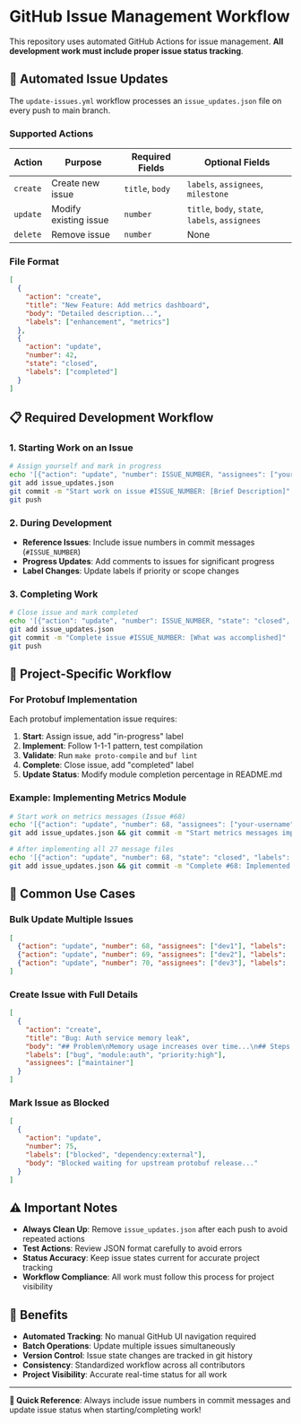 # GitHub Issue Management Workflow

<!-- filepath: /Users/jdfalk/repos/github.com/jdfalk/gcommon/ISSUE_MANAGEMENT.md -->
<!-- file: ISSUE_MANAGEMENT.md -->

This repository uses automated GitHub Actions for issue management. **All development work must include proper issue status tracking**.

## 🤖 Automated Issue Updates

The `update-issues.yml` workflow processes an `issue_updates.json` file on every push to main branch.

### Supported Actions

| Action   | Purpose               | Required Fields | Optional Fields                                 |
| -------- | --------------------- | --------------- | ----------------------------------------------- |
| `create` | Create new issue      | `title`, `body` | `labels`, `assignees`, `milestone`              |
| `update` | Modify existing issue | `number`        | `title`, `body`, `state`, `labels`, `assignees` |
| `delete` | Remove issue          | `number`        | None                                            |

### File Format

```json
[
  {
    "action": "create",
    "title": "New Feature: Add metrics dashboard",
    "body": "Detailed description...",
    "labels": ["enhancement", "metrics"]
  },
  {
    "action": "update",
    "number": 42,
    "state": "closed",
    "labels": ["completed"]
  }
]
```

## 📋 Required Development Workflow

### 1. Starting Work on an Issue

```bash
# Assign yourself and mark in progress
echo '[{"action": "update", "number": ISSUE_NUMBER, "assignees": ["your-github-username"], "labels": ["in-progress"]}]' > issue_updates.json
git add issue_updates.json
git commit -m "Start work on issue #ISSUE_NUMBER: [Brief Description]"
git push
```

### 2. During Development

- **Reference Issues**: Include issue numbers in commit messages (`#ISSUE_NUMBER`)
- **Progress Updates**: Add comments to issues for significant progress
- **Label Changes**: Update labels if priority or scope changes

### 3. Completing Work

```bash
# Close issue and mark completed
echo '[{"action": "update", "number": ISSUE_NUMBER, "state": "closed", "labels": ["completed"]}]' > issue_updates.json
git add issue_updates.json
git commit -m "Complete issue #ISSUE_NUMBER: [What was accomplished]"
git push
```

## 🎯 Project-Specific Workflow

### For Protobuf Implementation

Each protobuf implementation issue requires:

1. **Start**: Assign issue, add "in-progress" label
2. **Implement**: Follow 1-1-1 pattern, test compilation
3. **Validate**: Run `make proto-compile` and `buf lint`
4. **Complete**: Close issue, add "completed" label
5. **Update Status**: Modify module completion percentage in README.md

### Example: Implementing Metrics Module

```bash
# Start work on metrics messages (Issue #68)
echo '[{"action": "update", "number": 68, "assignees": ["your-username"], "labels": ["in-progress", "module:metrics"]}]' > issue_updates.json
git add issue_updates.json && git commit -m "Start metrics messages implementation #68" && git push

# After implementing all 27 message files
echo '[{"action": "update", "number": 68, "state": "closed", "labels": ["completed", "module:metrics"]}]' > issue_updates.json
git add issue_updates.json && git commit -m "Complete #68: Implemented all 27 metrics message types" && git push
```

## 🔧 Common Use Cases

### Bulk Update Multiple Issues

```json
[
  {"action": "update", "number": 68, "assignees": ["dev1"], "labels": ["in-progress"]},
  {"action": "update", "number": 69, "assignees": ["dev2"], "labels": ["in-progress"]},
  {"action": "update", "number": 70, "assignees": ["dev3"], "labels": ["in-progress"]}
]
```

### Create Issue with Full Details

```json
[
  {
    "action": "create",
    "title": "Bug: Auth service memory leak",
    "body": "## Problem\nMemory usage increases over time...\n## Steps to Reproduce\n1. Start auth service\n2. ...",
    "labels": ["bug", "module:auth", "priority:high"],
    "assignees": ["maintainer"]
  }
]
```

### Mark Issue as Blocked

```json
[
  {
    "action": "update",
    "number": 75,
    "labels": ["blocked", "dependency:external"],
    "body": "Blocked waiting for upstream protobuf release..."
  }
]
```

## ⚠️ Important Notes

- **Always Clean Up**: Remove `issue_updates.json` after each push to avoid repeated actions
- **Test Actions**: Review JSON format carefully to avoid errors
- **Status Accuracy**: Keep issue states current for accurate project tracking
- **Workflow Compliance**: All work must follow this process for project visibility

## 🚀 Benefits

- **Automated Tracking**: No manual GitHub UI navigation required
- **Batch Operations**: Update multiple issues simultaneously
- **Version Control**: Issue state changes are tracked in git history
- **Consistency**: Standardized workflow across all contributors
- **Project Visibility**: Accurate real-time status for all work

---

**📍 Quick Reference**: Always include issue numbers in commit messages and update issue status when starting/completing work!
